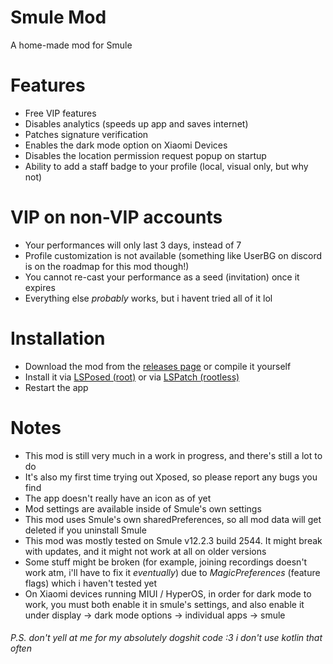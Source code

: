 # Smule Mod

A home-made mod for Smule

# Features

- Free VIP features
- Disables analytics (speeds up app and saves internet)
- Patches signature verification
- Enables the dark mode option on Xiaomi Devices
- Disables the location permission request popup on startup
- Ability to add a staff badge to your profile (local, visual only, but why not)

# VIP on non-VIP accounts

- Your performances will only last 3 days, instead of 7
- Profile customization is not available (something like UserBG on discord is on the roadmap for this mod though!)
- You cannot re-cast your performance as a seed (invitation) once it expires
- Everything else _probably_ works, but i havent tried all of it lol

# Installation

- Download the mod from the [releases page](https://github.com/michei69/SmuleXposed/releases) or compile it yourself
- Install it via [LSPosed (root)](https://github.com/JingMatrix/LSPosed) or via [LSPatch (rootless)](https://github.com/JingMatrix/LSPatch)
- Restart the app

# Notes

- This mod is still very much in a work in progress, and there's still a lot to do
- It's also my first time trying out Xposed, so please report any bugs you find
- The app doesn't really have an icon as of yet
- Mod settings are available inside of Smule's own settings
- This mod uses Smule's own sharedPreferences, so all mod data will get deleted if you uninstall Smule
- This mod was mostly tested on Smule v12.2.3 build 2544. It might break with updates, and it might not work at all on older versions
- Some stuff might be broken (for example, joining recordings doesn't work atm, i'll have to fix it _eventually_) due to _MagicPreferences_ (feature flags) which i haven't tested yet
- On Xiaomi devices running MIUI / HyperOS, in order for dark mode to work, you must both enable it in smule's settings, and also enable it under display -> dark mode options -> individual apps -> smule

###### P.S. don't yell at me for my absolutely dogshit code :3   i don't use kotlin that often
